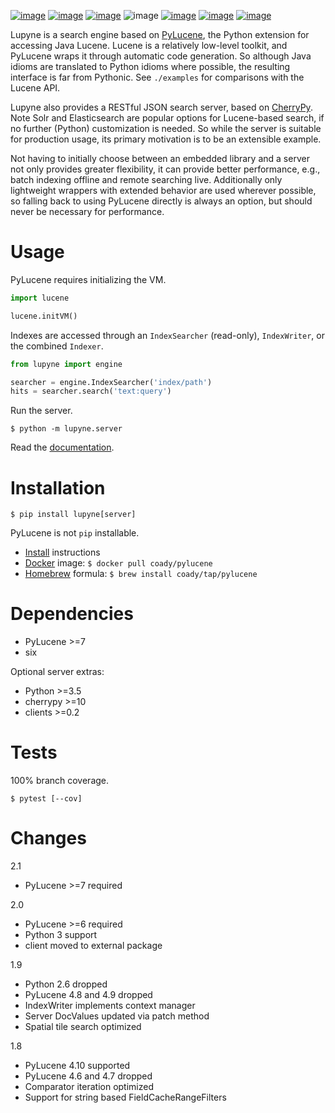 [![image](https://img.shields.io/pypi/v/lupyne.svg)](https://pypi.org/project/lupyne/)
[![image](https://img.shields.io/pypi/pyversions/lupyne.svg)](https://python3statement.org)
[![image](https://pepy.tech/badge/lupyne)](https://pepy.tech/project/lupyne)
![image](https://img.shields.io/pypi/status/lupyne.svg)
[![image](https://api.shippable.com/projects/56059e3e1895ca4474182ec3/badge?branch=master)](https://app.shippable.com/github/coady/lupyne)
[![image](https://api.shippable.com/projects/56059e3e1895ca4474182ec3/coverageBadge?branch=master)](https://app.shippable.com/github/coady/lupyne)
[![image](https://requires.io/github/coady/lupyne/requirements.svg)](https://requires.io/github/coady/lupyne/requirements/)

Lupyne is a search engine based on [PyLucene](http://lucene.apache.org/pylucene/), the Python extension for accessing Java Lucene.
Lucene is a relatively low-level toolkit, and PyLucene wraps it through automatic code generation.
So although Java idioms are translated to Python idioms where possible, the resulting interface is far from Pythonic.
See `./examples` for comparisons with the Lucene API.

Lupyne also provides a RESTful JSON search server, based on [CherryPy](http://cherrypy.org).
Note Solr and Elasticsearch are popular options for Lucene-based search, if no further (Python) customization is needed.
So while the server is suitable for production usage, its primary motivation is to be an extensible example.

Not having to initially choose between an embedded library and a server not only provides greater flexibility,
it can provide better performance, e.g., batch indexing offline and remote searching live.
Additionally only lightweight wrappers with extended behavior are used wherever possible,
so falling back to using PyLucene directly is always an option, but should never be necessary for performance.

# Usage
PyLucene requires initializing the VM.

```python
import lucene

lucene.initVM()
```

Indexes are accessed through an `IndexSearcher` (read-only), `IndexWriter`, or the combined `Indexer`.

```python
from lupyne import engine

searcher = engine.IndexSearcher('index/path')
hits = searcher.search('text:query')
```

Run the server.

    $ python -m lupyne.server

Read the [documentation](http://lupyne.surge.sh).

# Installation

    $ pip install lupyne[server]

PyLucene is not `pip` installable.
* [Install](http://lucene.apache.org/pylucene/install.html) instructions
* [Docker](https://hub.docker.com) image: `$ docker pull coady/pylucene`
* [Homebrew](https://brew.sh) formula: `$ brew install coady/tap/pylucene`

# Dependencies
* PyLucene >=7
* six

Optional server extras:
* Python >=3.5
* cherrypy >=10
* clients >=0.2

# Tests
100% branch coverage.

    $ pytest [--cov]

# Changes
2.1
* PyLucene >=7 required

2.0
* PyLucene >=6 required
* Python 3 support
* client moved to external package

1.9
* Python 2.6 dropped
* PyLucene 4.8 and 4.9 dropped
* IndexWriter implements context manager
* Server DocValues updated via patch method
* Spatial tile search optimized

1.8
* PyLucene 4.10 supported
* PyLucene 4.6 and 4.7 dropped
* Comparator iteration optimized
* Support for string based FieldCacheRangeFilters
